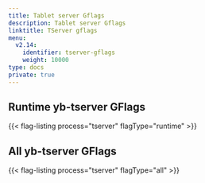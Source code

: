 ```yaml
---
title: Tablet server Gflags
description: Tablet server Gflags
linktitle: TServer gflags
menu:
  v2.14:
    identifier: tserver-gflags
    weight: 10000
type: docs
private: true
---
```


## Runtime yb-tserver GFlags

{{< flag-listing process="tserver" flagType="runtime" >}}

## All yb-tserver GFlags

{{< flag-listing process="tserver" flagType="all" >}}
